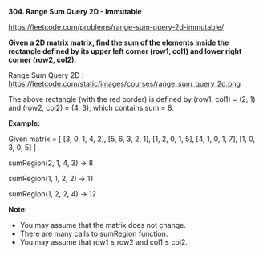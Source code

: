 **304. Range Sum Query 2D - Immutable**

https://leetcode.com/problems/range-sum-query-2d-immutable/


**Given a 2D matrix matrix, find the sum of the elements inside the rectangle defined by its upper left corner (row1, col1) and lower right corner (row2, col2).**

Range Sum Query 2D : https://leetcode.com/static/images/courses/range_sum_query_2d.png

The above rectangle (with the red border) is defined by (row1, col1) = (2, 1) and (row2, col2) = (4, 3), which contains sum = 8.

**Example:**

Given matrix = [
  [3, 0, 1, 4, 2],
  [5, 6, 3, 2, 1],
  [1, 2, 0, 1, 5],
  [4, 1, 0, 1, 7],
  [1, 0, 3, 0, 5]
]

sumRegion(2, 1, 4, 3) -> 8

sumRegion(1, 1, 2, 2) -> 11

sumRegion(1, 2, 2, 4) -> 12

**Note:**

- You may assume that the matrix does not change.
- There are many calls to sumRegion function.
- You may assume that row1 ≤ row2 and col1 ≤ col2.